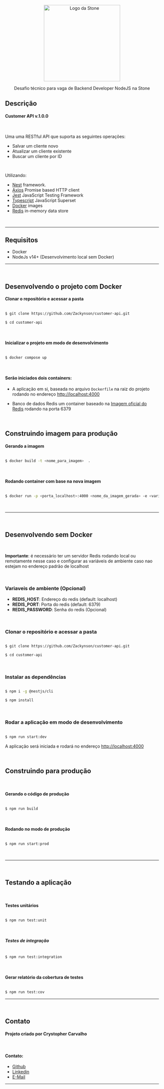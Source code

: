 
<p  align="center">
<a  href="http://nestjs.com/"  target="blank">
<img  src="https://upload.wikimedia.org/wikipedia/commons/c/c9/Stone_pagamentos.png"  width="250"  alt="Logo da Stone" />
</a>
</p>
<p  align="center">Desafio técnico para vaga de Backend Developer NodeJS na Stone</p>


## Descrição

#### Customer API v.1.0.0  

<br> 

Uma uma RESTful API que suporta as seguintes operações:

- Salvar um cliente novo
- Atualizar um cliente existente
- Buscar um cliente por ID

<br> 

Utilizando:

- [Nest](https://github.com/nestjs/nest) framework.
- [Axios](https://axios-http.com/) Promise based HTTP client
- [Jest](https://jestjs.io/) JavaScript Testing Framework
- [Typescript](https://www.typescriptlang.org/) JavaScript Superset
- [Docker](https://www.docker.com/) images
- [Redis](https://redis.io/) in-memory data store

  
<br>

---

## Requisitos

- Docker
- NodeJs v14+ (Desenvolvimento local sem Docker)

---

<br>

## Desenvolvendo o projeto com Docker

#### Clonar o repositório e acessar a pasta
  

```bash

$ git clone https://github.com/Zackynson/customer-api.git

$ cd customer-api

```

<br> 

#### Inicializar o projeto em modo de desenvolvimento

```bash

$ docker compose up

```

<br> 

#### Serão iniciados dois containers:

  

- A aplicação em si, baseada no arquivo `Dockerfile` na raiz do projeto rodando no endereço [http://localhost:4000](http://localhost:4000)

- Banco de dados Redis um container baseado na [Imagem oficial do Redis](https://hub.docker.com/_/redis) rodando na porta 6379

<br> 

## Construindo imagem para produção

#### Gerando a imagem

```bash

$ docker build -t <nome_para_imagem>  .

```
<br> 


#### Rodando container com base na nova imagem

```bash

$ docker run -p <porta_localhost>:4000 <nome_da_imagem_gerada> -e <variaveis_ambiente>

```
  
<br>

---

<br>

## Desenvolvendo sem Docker

<br> 

**Importante**: é necessário ter um servidor Redis rodando local ou remotamente nesse caso e configurar as variáveis de ambiente caso nao estejam no endereço padrão de localhost

<br> 

### Variaveis de ambiente (Opcional)
- **REDIS_HOST**: Endereço do redis (default: localhost)
- **REDIS_PORT**: Porta do redis (default: 6379)
- **REDIS_PASSWORD**: Senha do redis (Opcional)

<br> 

### Clonar o repositório e acessar a pasta

```bash

$ git clone https://github.com/Zackynson/customer-api.git

$ cd customer-api  

```
<br> 

### Instalar as dependências

  

```bash

$ npm i -g @nestjs/cli

$ npm install

```
<br> 

### Rodar a aplicação em modo de desenvolvimento

```bash
  
$ npm run start:dev

```

  

A aplicação será iniciada e rodará no endereço [http://localhost:4000](http://localhost:4000)

<br> 
  
## Construindo para produção

<br> 

#### Gerando o código de produção
```bash

$ npm run build 

```
<br> 

#### Rodando no modo de produção
```bash

$ npm run start:prod

```

  
<br>

---

<br>

## Testando a aplicação

<br> 
  
#### Testes unitários

  

```bash

$ npm run test:unit

```

<br> 

##### Testes de integração

```bash

$ npm run test:integration

```

<br> 


#### Gerar relatório da cobertura de testes

```bash

$ npm run test:cov

```
---
<br>

## Contato

#### Projeto criado por Crystopher Carvalho

<br>

#### Contato: 

- [Github](https://github.com/Zackynson)
- [Linkedin](https://www.linkedin.com/in/crystopher-carvalho/)
- [E-Mail](crys.chb@hotmail.com)

---